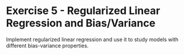 # Exercise 5 - Regularized Linear Regression and Bias/Variance
Implement regularized linear regression and use it to study models with different bias-variance properties.
